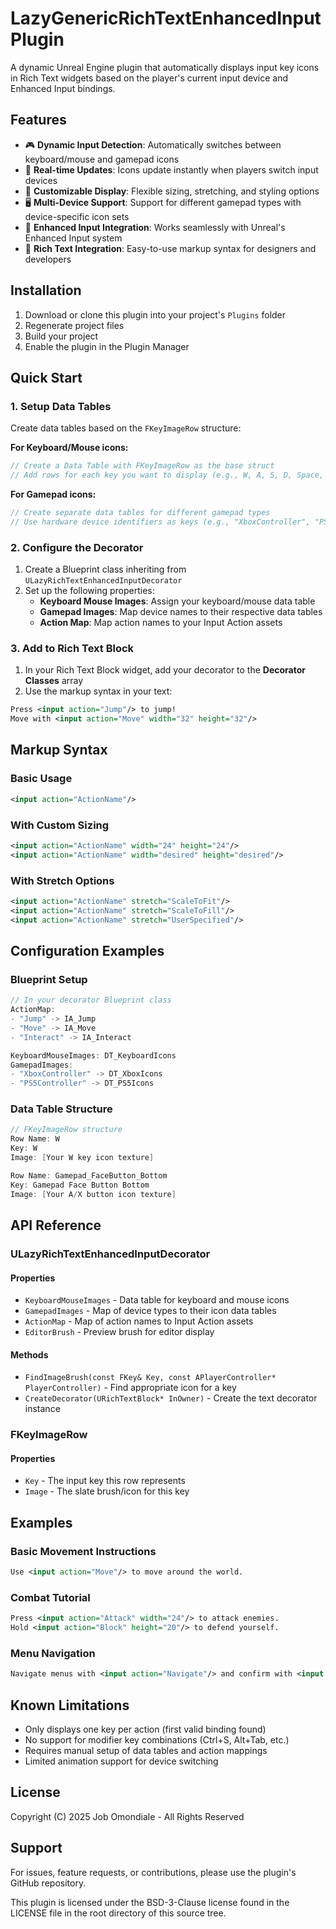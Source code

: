 # LazyGenericRichTextEnhancedInput Plugin

A dynamic Unreal Engine plugin that automatically displays input key icons in Rich Text widgets based on the player's current input device and Enhanced Input bindings.

## Features

- 🎮 **Dynamic Input Detection**: Automatically switches between keyboard/mouse and gamepad icons
- 🔄 **Real-time Updates**: Icons update instantly when players switch input devices
- 🎨 **Customizable Display**: Flexible sizing, stretching, and styling options
- 🖥️ **Multi-Device Support**: Support for different gamepad types with device-specific icon sets
- 🎯 **Enhanced Input Integration**: Works seamlessly with Unreal's Enhanced Input system
- 📝 **Rich Text Integration**: Easy-to-use markup syntax for designers and developers

## Installation

1. Download or clone this plugin into your project's `Plugins` folder
2. Regenerate project files
3. Build your project
4. Enable the plugin in the Plugin Manager

## Quick Start

### 1. Setup Data Tables

Create data tables based on the `FKeyImageRow` structure:

**For Keyboard/Mouse icons:**
```cpp
// Create a Data Table with FKeyImageRow as the base struct
// Add rows for each key you want to display (e.g., W, A, S, D, Space, etc.)
```

**For Gamepad icons:**
```cpp
// Create separate data tables for different gamepad types
// Use hardware device identifiers as keys (e.g., "XboxController", "PS5Controller")
```

### 2. Configure the Decorator

1. Create a Blueprint class inheriting from `ULazyRichTextEnhancedInputDecorator`
2. Set up the following properties:
   - **Keyboard Mouse Images**: Assign your keyboard/mouse data table
   - **Gamepad Images**: Map device names to their respective data tables
   - **Action Map**: Map action names to your Input Action assets

### 3. Add to Rich Text Block

1. In your Rich Text Block widget, add your decorator to the **Decorator Classes** array
2. Use the markup syntax in your text:

```xml
Press <input action="Jump"/> to jump!
Move with <input action="Move" width="32" height="32"/>
```

## Markup Syntax

### Basic Usage
```xml
<input action="ActionName"/>
```

### With Custom Sizing
```xml
<input action="ActionName" width="24" height="24"/>
<input action="ActionName" width="desired" height="desired"/>
```

### With Stretch Options
```xml
<input action="ActionName" stretch="ScaleToFit"/>
<input action="ActionName" stretch="ScaleToFill"/>
<input action="ActionName" stretch="UserSpecified"/>
```

## Configuration Examples

### Blueprint Setup
```cpp
// In your decorator Blueprint class
ActionMap:
- "Jump" -> IA_Jump
- "Move" -> IA_Move  
- "Interact" -> IA_Interact

KeyboardMouseImages: DT_KeyboardIcons
GamepadImages:
- "XboxController" -> DT_XboxIcons
- "PS5Controller" -> DT_PS5Icons
```

### Data Table Structure
```cpp
// FKeyImageRow structure
Row Name: W
Key: W
Image: [Your W key icon texture]

Row Name: Gamepad_FaceButton_Bottom
Key: Gamepad Face Button Bottom
Image: [Your A/X button icon texture]
```

## API Reference

### ULazyRichTextEnhancedInputDecorator

#### Properties
- `KeyboardMouseImages` - Data table for keyboard and mouse icons
- `GamepadImages` - Map of device types to their icon data tables  
- `ActionMap` - Map of action names to Input Action assets
- `EditorBrush` - Preview brush for editor display

#### Methods
- `FindImageBrush(const FKey& Key, const APlayerController* PlayerController)` - Find appropriate icon for a key
- `CreateDecorator(URichTextBlock* InOwner)` - Create the text decorator instance

### FKeyImageRow

#### Properties
- `Key` - The input key this row represents
- `Image` - The slate brush/icon for this key

## Examples

### Basic Movement Instructions
```xml
Use <input action="Move"/> to move around the world.
```

### Combat Tutorial
```xml
Press <input action="Attack" width="24"/> to attack enemies.
Hold <input action="Block" height="20"/> to defend yourself.
```

### Menu Navigation
```xml
Navigate menus with <input action="Navigate"/> and confirm with <input action="Confirm"/>.
```

## Known Limitations

- Only displays one key per action (first valid binding found)
- No support for modifier key combinations (Ctrl+S, Alt+Tab, etc.)
- Requires manual setup of data tables and action mappings
- Limited animation support for device switching

## License

Copyright (C) 2025 Job Omondiale - All Rights Reserved

## Support

For issues, feature requests, or contributions, please use the plugin's GitHub repository.

This plugin is licensed under the BSD-3-Clause license found in the
LICENSE file in the root directory of this source tree.
